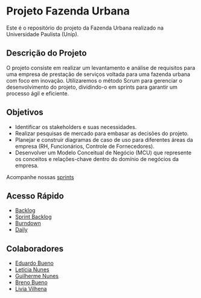 # Projeto Fazenda Urbana

Este é o repositório do projeto da Fazenda Urbana realizado na Universidade Paulista (Unip).

## Descrição do Projeto

O projeto consiste em realizar um levantamento e análise de requisitos para uma empresa de prestação de serviços voltada para uma fazenda urbana com foco em inovação. Utilizaremos o método Scrum para gerenciar o desenvolvimento do projeto, dividindo-o em sprints para garantir um processo ágil e eficiente.

## Objetivos

- Identificar os stakeholders e suas necessidades.
- Realizar pesquisas de mercado para embasar as decisões do projeto.
- Planejar e construir diagramas de caso de uso para diferentes áreas da empresa (RH, Funcionários, Controle de Fornecedores).
- Desenvolver um Modelo Conceitual de Negócio (MCU) que represente os conceitos e relações-chave dentro do domínio de negócios da empresa.

Acompanhe nossas [sprints](https://github.com/LeNunes123/Projeto-Fazenda-Urbana/blob/main/Sprints/Sprint%20Backlog)

## Acesso Rápido 
- [Backlog](https://github.com/LeNunes123/Projeto-Fazenda-Urbana/blob/main/backlog/backlog)
- [Sprint Backlog](https://github.com/LeNunes123/Projeto-Fazenda-Urbana/blob/main/Sprints/Sprint%20Backlog)
- [Burndown](https://github.com/LeNunes123/Projeto-Fazenda-Urbana/blob/main/Sprints/Burndown.png)
- [Daily](https://github.com/LeNunes123/Projeto-Fazenda-Urbana/tree/main/Daily)

## Colaboradores

- [Eduardo Bueno](https://github.com/2dbueno)
- [Letícia Nunes](https://github.com/LeNunes123)
- [Guilherme Nunes](https://github.com/Guilherme1315)
- [Breno Bueno](https://github.com/bbuenoo)
- [Livia Vilhena](https://github.com/vilhenalivia)
